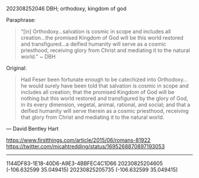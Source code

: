 202308252046 DBH; orthodoxy, kingdom of god

Paraphrase:

> “[in] Orthodoxy…salvation is cosmic in scope and includes all creation…the promised Kingdom of God will be this world restored and transfigured…a deified humanity will serve as a cosmic priesthood, receiving glory from Christ and mediating it to the natural world.” ~ DBH

Original:

> Had Feser been fortunate enough to be catechized into Orthodoxy…he would surely have been told that salvation is cosmic in scope and includes all creation; that the promised Kingdom of God will be nothing but this world restored and transfigured by the glory of God, in its every dimension, vegetal, animal, rational, and social; and that a deified humanity will serve therein as a cosmic priesthood, receiving that glory from Christ and mediating it to the natural world.

— David Bentley Hart

https://www.firstthings.com/article/2015/06/romans-81922
https://twitter.com/micahtredding/status/1695268870897193053

---
1144DF83-1E18-40D6-A9E3-4BBFEC4C1D66 
20230825204605 (-106.632599 35.049415)
20230825205735 (-106.632599 35.049415)
